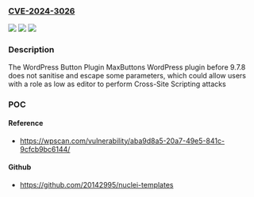 ### [CVE-2024-3026](https://cve.mitre.org/cgi-bin/cvename.cgi?name=CVE-2024-3026)
![](https://img.shields.io/static/v1?label=Product&message=WordPress%20Button%20Plugin%20MaxButtons&color=blue)
![](https://img.shields.io/static/v1?label=Version&message=0%3C%209.7.8%20&color=brighgreen)
![](https://img.shields.io/static/v1?label=Vulnerability&message=CWE-79%20Cross-Site%20Scripting%20(XSS)&color=brighgreen)

### Description

The WordPress Button Plugin MaxButtons WordPress plugin before 9.7.8 does not sanitise and escape some parameters, which could allow users with a role as low as editor to perform Cross-Site Scripting attacks

### POC

#### Reference
- https://wpscan.com/vulnerability/aba9d8a5-20a7-49e5-841c-9cfcb9bc6144/

#### Github
- https://github.com/20142995/nuclei-templates


